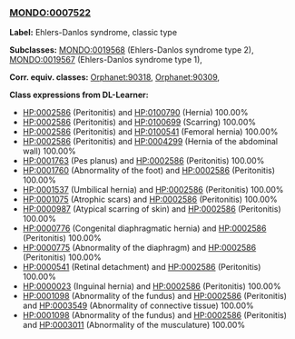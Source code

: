
### [MONDO:0007522](http://purl.obolibrary.org/obo/MONDO_0007522)
**Label:** Ehlers-Danlos syndrome, classic type

**Subclasses:** [MONDO:0019568](http://purl.obolibrary.org/obo/MONDO_0019568) (Ehlers-Danlos syndrome type 2), [MONDO:0019567](http://purl.obolibrary.org/obo/MONDO_0019567) (Ehlers-Danlos syndrome type 1), 

**Corr. equiv. classes:** [Orphanet:90318](http://www.orpha.net/ORDO/Orphanet_90318), [Orphanet:90309](http://www.orpha.net/ORDO/Orphanet_90309), 

**Class expressions from DL-Learner:**

- [HP:0002586](http://purl.obolibrary.org/obo/HP_0002586) (Peritonitis) and [HP:0100790](http://purl.obolibrary.org/obo/HP_0100790) (Hernia) 100.00%
- [HP:0002586](http://purl.obolibrary.org/obo/HP_0002586) (Peritonitis) and [HP:0100699](http://purl.obolibrary.org/obo/HP_0100699) (Scarring) 100.00%
- [HP:0002586](http://purl.obolibrary.org/obo/HP_0002586) (Peritonitis) and [HP:0100541](http://purl.obolibrary.org/obo/HP_0100541) (Femoral hernia) 100.00%
- [HP:0002586](http://purl.obolibrary.org/obo/HP_0002586) (Peritonitis) and [HP:0004299](http://purl.obolibrary.org/obo/HP_0004299) (Hernia of the abdominal wall) 100.00%
- [HP:0001763](http://purl.obolibrary.org/obo/HP_0001763) (Pes planus) and [HP:0002586](http://purl.obolibrary.org/obo/HP_0002586) (Peritonitis) 100.00%
- [HP:0001760](http://purl.obolibrary.org/obo/HP_0001760) (Abnormality of the foot) and [HP:0002586](http://purl.obolibrary.org/obo/HP_0002586) (Peritonitis) 100.00%
- [HP:0001537](http://purl.obolibrary.org/obo/HP_0001537) (Umbilical hernia) and [HP:0002586](http://purl.obolibrary.org/obo/HP_0002586) (Peritonitis) 100.00%
- [HP:0001075](http://purl.obolibrary.org/obo/HP_0001075) (Atrophic scars) and [HP:0002586](http://purl.obolibrary.org/obo/HP_0002586) (Peritonitis) 100.00%
- [HP:0000987](http://purl.obolibrary.org/obo/HP_0000987) (Atypical scarring of skin) and [HP:0002586](http://purl.obolibrary.org/obo/HP_0002586) (Peritonitis) 100.00%
- [HP:0000776](http://purl.obolibrary.org/obo/HP_0000776) (Congenital diaphragmatic hernia) and [HP:0002586](http://purl.obolibrary.org/obo/HP_0002586) (Peritonitis) 100.00%
- [HP:0000775](http://purl.obolibrary.org/obo/HP_0000775) (Abnormality of the diaphragm) and [HP:0002586](http://purl.obolibrary.org/obo/HP_0002586) (Peritonitis) 100.00%
- [HP:0000541](http://purl.obolibrary.org/obo/HP_0000541) (Retinal detachment) and [HP:0002586](http://purl.obolibrary.org/obo/HP_0002586) (Peritonitis) 100.00%
- [HP:0000023](http://purl.obolibrary.org/obo/HP_0000023) (Inguinal hernia) and [HP:0002586](http://purl.obolibrary.org/obo/HP_0002586) (Peritonitis) 100.00%
- [HP:0001098](http://purl.obolibrary.org/obo/HP_0001098) (Abnormality of the fundus) and [HP:0002586](http://purl.obolibrary.org/obo/HP_0002586) (Peritonitis) and [HP:0003549](http://purl.obolibrary.org/obo/HP_0003549) (Abnormality of connective tissue) 100.00%
- [HP:0001098](http://purl.obolibrary.org/obo/HP_0001098) (Abnormality of the fundus) and [HP:0002586](http://purl.obolibrary.org/obo/HP_0002586) (Peritonitis) and [HP:0003011](http://purl.obolibrary.org/obo/HP_0003011) (Abnormality of the musculature) 100.00%


